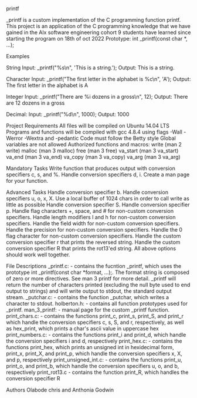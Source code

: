 printf

_printf is a custom implementation of the C programming function printf. This project is an application of the C programming knowledge that we have gained in the Alx software engineering cohort 9 students have learned since starting the program on 18th of oct 2022 Prototype: int _printf(const char *, ...);

Examples

String Input: _printf("%s\n", 'This is a string.'); Output: This is a string.

Character Input: _printf("The first letter in the alphabet is %c\n", 'A'); Output: The first letter in the alphabet is A

Integer Input: _printf("There are %i dozens in a gross\n", 12); Output: There are 12 dozens in a gross

Decimal: Input: _printf("%d\n", 1000); Output: 1000

Project Requirements All files will be compiled on Ubuntu 14.04 LTS Programs and functions will be compiled with gcc 4.8.4 using flags -Wall -Werror -Wextra and -pedantic Code must follow the Betty style Global variables are not allowed Authorized functions and macros: write (man 2 write) malloc (man 3 malloc) free (man 3 free) va_start (man 3 va_start) va_end (man 3 va_end) va_copy (man 3 va_copy) va_arg (man 3 va_arg)

Mandatory Tasks Write function that produces output with conversion specifiers c, s, and %. Handle conversion specifiers d, i. Create a man page for your function.

Advanced Tasks Handle conversion specifier b. Handle conversion specifiers u, o, x, X. Use a local buffer of 1024 chars in order to call write as little as possible Handle conversion specifier S. Handle conversion specifier p. Handle flag characters +, space, and # for non-custom conversion specifiers. Handle length modifiers l and h for non-custom conversion specifiers. Handle the field width for non-custom conversion specifiers. Handle the precision for non-custom conversion specifiers. Handle the 0 flag character for non-custom conversion specifiers. Handle the custom conversion specifier r that prints the reversed string. Handle the custom conversion specifier R that prints the rot13'ed string. All above options should work well together.

File Descriptions _printf.c: - contains the fucntion _printf, which uses the prototype int _printf(const char *format, ...);. The format string is composed of zero or more directives. See man 3 printf for more detail. _printf will return the number of characters printed (excluding the null byte used to end output to strings) and will write output to stdout, the standard output stream. _putchar.c: - contains the function _putchar, which writes a character to stdout. holberton.h: - contains all function prototypes used for _printf. man_3_printf: - manual page for the custom _printf function. print_chars.c: - contains the functions print_c, print_s, print_S, and print_r which handle the conversion specifiers c, s, S, and r, respectively, as well as hex_print, which prints a char's ascii value in uppercase hex print_numbers.c: - contains the functions print_i and print_d, which handle the conversion specifiers i and d, respectively print_hex.c: - contains the functions print_hex, which prints an unsigned int in hexidecimal form, print_x, print_X, and print_p, which handle the conversion specifiers x, X, and p, respectively print_unsigned_int.c: - contains the functions print_u, print_o, and print_b, which handle the conversion specifiers u, o, and b, respectively print_rot13.c - contains the function print_R, which handles the conversion specifier R

Authors Olabode chris and Anthonia Godwin

